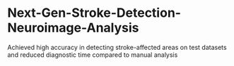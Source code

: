 # Next-Gen-Stroke-Detection-Neuroimage-Analysis
Achieved high accuracy in detecting stroke-affected areas on test datasets and reduced diagnostic time compared to manual analysis
